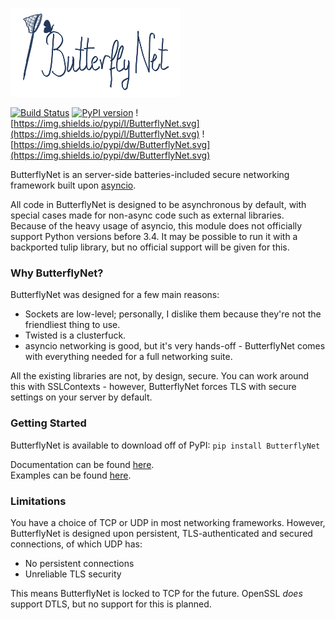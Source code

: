 ![ButterflyNet - Drawn by Tudor Iacobescu](/docs/bnet.png)

[![Build Status](https://img.shields.io/circleci/project/SunDwarf/ButterflyNet.svg)](https://circleci.com/gh/SunDwarf/ConfigMaster/)
[![PyPI version](https://img.shields.io/pypi/v/ButterflyNet.svg)](https://pypi.python.org/pypi/ButterflyNet/)
![https://img.shields.io/pypi/l/ButterflyNet.svg](https://img.shields.io/pypi/l/ButterflyNet.svg)
![https://img.shields.io/pypi/dw/ButterflyNet.svg](https://img.shields.io/pypi/dw/ButterflyNet.svg)

ButterflyNet is an server-side batteries-included secure networking framework built upon [asyncio](https://docs.python.org/3/library/asyncio.html). 

All code in ButterflyNet is designed to be asynchronous by default, with special cases made for non-async code such as external libraries.  
Because of the heavy usage of asyncio, this module does not officially support Python versions before 3.4. It may be possible to run it with a backported tulip library, but no official support will be given for this.

### Why ButterflyNet?

ButterflyNet was designed for a few main reasons:
  
  - Sockets are low-level; personally, I dislike them because they're not the friendliest thing to use.
  - Twisted is a clusterfuck.
  - asyncio networking is good, but it's very hands-off - ButterflyNet comes with everything needed for a full networking suite.
  
All the existing libraries are not, by design, secure. You can work around this with SSLContexts - however, ButterflyNet forces TLS with secure settings on your server by default.

### Getting Started

ButterflyNet is available to download off of PyPI: `pip install ButterflyNet`

Documentation can be found [here](https://butterflynet.veriny.tf).  
Examples can be found [here](/examples).

### Limitations

You have a choice of TCP or UDP in most networking frameworks. However, ButterflyNet is designed upon persistent, TLS-authenticated and secured connections, of which UDP has:

 - No persistent connections
 - Unreliable TLS security
 
This means ButterflyNet is locked to TCP for the future. OpenSSL *does* support DTLS, but no support for this is planned.




